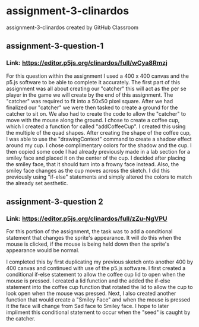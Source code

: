 # assignment-3-clinardos
assignment-3-clinardos created by GitHub Classroom

## assignment-3-question-1
### Link: https://editor.p5js.org/clinardos/full/wCya8Rmzj 
<p> For this question within the assignment I used a 400 x 400 canvas and the p5.js software to be able to complete it accurately. The first part of this assignment was all about creating our "catcher" this will act as the per se player in the game we will create by the end of this assignment. The "catcher" was required to fit into a 50x50 pixel square. After we had finalized our "catcher" we were then tasked to create a ground for the catcher to sit on. We also had to create the code to allow the "catcher" to move with the mouse along the ground. I chose to create a coffee cup, which I created a function for called "addCoffeeCup". I created this using the multiple of the quad shapes. After creating the shape of the coffee cup, I was able to use the "drawingContext" command to create a shadow effect around my cup. I chose complimentary colors for the shadow and the cup. I then copied some code I had already previously made in a lab section for a smiley face and placed it on the center of the cup. I decided after placing the smiley face, that it should turn into a frowny face instead. Also, the smiley face changes as the cup moves across the sketch. I did this previously using "if-else" statements and simply altered the colors to match the already set aesthetic.


## assignment-3-question 2
### Link: https://editor.p5js.org/clinardos/full/zZu-NgVPU
<p> For this portion of the assignment, the task was to add a conditional statement that changes the sprite's appearance. It will do this when the mouse is clicked, if the mouse is being held down then the sprite's appearance would be normal.
<p> I completed this by first duplicating my previous sketch onto another 400 by 400 canvas and continued with use of the p5.js software. I first created a conditional if-else statement to allow the coffee cup lid to open when the mouse is pressed. I created a lid function and the added the if-else statement into the coffee cup function that rotated the lid to allow the cup to look open when the mouse was pressed. 
Next, I also created another function that would create a "Smiley Face" and when the mouse is pressed it the face will change from Sad face to Smiley face. I hope to later impliment this conditional statement to occur when the "seed" is caught by the catcher. 
